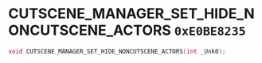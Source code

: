 # CUTSCENE_MANAGER_SET_HIDE_NONCUTSCENE_ACTORS `0xE0BE8235`

```cpp
void CUTSCENE_MANAGER_SET_HIDE_NONCUTSCENE_ACTORS(int _Unk0);
```